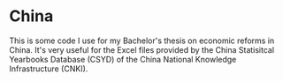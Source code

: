 # China

This is some code I use for my Bachelor's thesis on economic reforms in China. It's very useful for the Excel files provided by the China Statisitcal Yearbooks Database (CSYD) of the China National Knowledge Infrastructure (CNKI).

